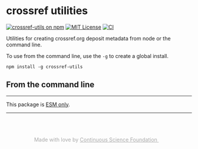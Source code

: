 # crossref utilities

[![crossref-utils on npm](https://img.shields.io/npm/v/crossref-utils.svg)](https://www.npmjs.com/package/crossref-utils)
[![MIT License](https://img.shields.io/badge/license-MIT-blue.svg)](https://github.com/continuous-foundation/crossref-utils/blob/main/LICENSE)
[![CI](https://github.com/continuous-foundation/crossref-utils/workflows/CI/badge.svg)](https://github.com/continuous-foundation/crossref-utils/actions)

Utilities for creating crossref.org deposit metadata from node or the command line.

To use from the command line, use the `-g` to create a global install.

```
npm install -g crossref-utils
```

## From the command line

---

This package is [ESM only](https://gist.github.com/sindresorhus/a39789f98801d908bbc7ff3ecc99d99c).

---

<p style="text-align: center; color: #aaa; padding-top: 50px">
  Made with love by
  <a href="https://continuous.foundation" target="_blank" style="color: #aaa">
    Continuous Science Foundation <img src="https://continuous.foundation/images/logo-small.svg" style="height: 1em" />
  </a>
</p>
